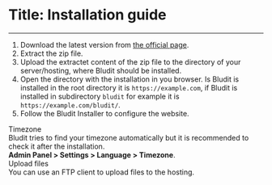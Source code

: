 # Title: Installation guide
<!-- Position: 3 -->
---
1. Download the latest version from [the official page](https://www.bludit.com).
2. Extract the zip file.
3. Upload the extractet content of the zip file to the directory of your server/hosting, where Bludit should be installed.
4. Open the directory with the installation in you browser. Is Bludit is installed in the root directory it is `https://example.com`, if Bludit is installed in subdirectory `bludit` for example it is `https://example.com/bludit/`.
5. Follow the Bludit Installer to configure the website.

<div class="note">
<div class="title">Timezone</div>
Bludit tries to find your timezone automatically but it is recommended to check it after the installation.<br>
<strong>Admin Panel > Settings > Language > Timezone</strong>.
</div>

<div class="note">
<div class="title">Upload files</div>
You can use an FTP client to upload files to the hosting.
</div>
